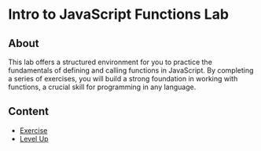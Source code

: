 <h1>
  <span class="prefix"></span>
  <span class="headline">Intro to JavaScript Functions Lab</span>
</h1>

## About

This lab offers a structured environment for you to practice the fundamentals of defining and calling functions in JavaScript. By completing a series of exercises, you will build a strong foundation in working with functions, a crucial skill for programming in any language.

## Content

- [Exercise](./exercise/README.md)
- [Level Up](./level-up/README.md)
